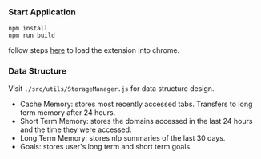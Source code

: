 ### Start Application
```
npm install
npm run build
```
follow steps [here](https://developer.chrome.com/docs/extensions/get-started/tutorial/hello-world?authuser=1) to load the extension into chrome.

### Data Structure
Visit `./src/utils/StorageManager.js` for data structure design.
- Cache Memory: stores most recently accessed tabs. Transfers to long term memory after 24 hours.
- Short Term Memory: stores the domains accessed in the last 24 hours and the time they were accessed.
- Long Term Memory: stores nlp summaries of the last 30 days.
- Goals: stores user's long term and short term goals.
